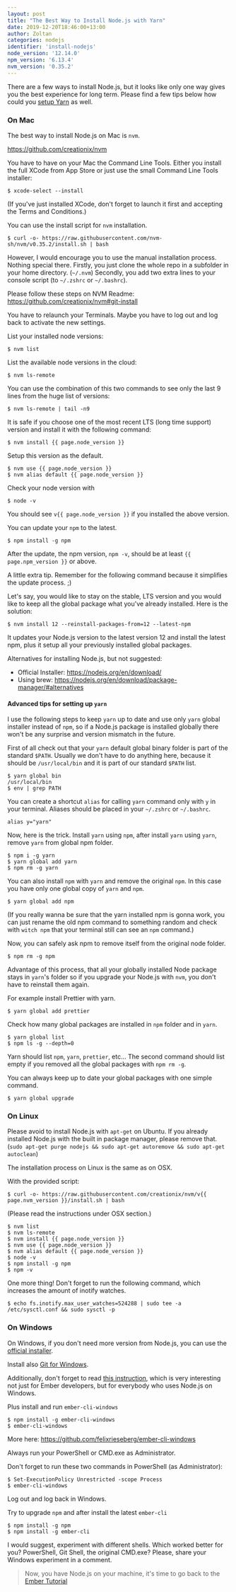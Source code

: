 ```yaml
---
layout: post
title: "The Best Way to Install Node.js with Yarn"
date: 2019-12-20T18:46:00+13:00
author: Zoltan
categories: nodejs
identifier: 'install-nodejs'
node_version: '12.14.0'
npm_version: '6.13.4'
nvm_version: '0.35.2'
---
```


There are a few ways to install Node.js, but it looks like only one way gives you the best experience for long term. Please find a few tips below how could you [setup Yarn](#advanced-tips-for-setting-up-yarn) as well.

### On Mac

The best way to install Node.js on Mac is `nvm`.

<https://github.com/creationix/nvm>

You have to have on your Mac the Command Line Tools. Either you install the full XCode from App Store or just use the small Command Line Tools installer:

```
$ xcode-select --install
```

(If you've just installed XCode, don't forget to launch it first and accepting the Terms and Conditions.)

You can use the install script for `nvm` installation.

```
$ curl -o- https://raw.githubusercontent.com/nvm-sh/nvm/v0.35.2/install.sh | bash
```

However, I would encourage you to use the manual installation process. Nothing special there. Firstly, you just clone the whole repo in a subfolder in your home directory. (`~/.nvm`) Secondly, you add two extra lines to your console script (to `~/.zshrc` or `~/.bashrc`).

Please follow these steps on NVM Readme: <https://github.com/creationix/nvm#git-install>

You have to relaunch your Terminals. Maybe you have to log out and log back to activate the new settings.

List your installed node versions:

```
$ nvm list
```

List the available node versions in the cloud:

```
$ nvm ls-remote
```

You can use the combination of this two commands to see only the last 9 lines from the huge list of versions: 

```
$ nvm ls-remote | tail -n9
```

It is safe if you choose one of the most recent LTS (long time support) version and install it with the following command:

```
$ nvm install {{ page.node_version }}
```

Setup this version as the default.

```
$ nvm use {{ page.node_version }}
$ nvm alias default {{ page.node_version }}
```
Check your node version with

```
$ node -v
```
You should see `v{{ page.node_version }}` if you installed the above version.

You can update your `npm` to the latest.

```
$ npm install -g npm
```

After the update, the npm version, `npm -v`, should be at least `{{ page.npm_version }}` or above.

A little extra tip. Remember for the following command because it simplifies the update process. ;)

Let's say, you would like to stay on the stable, LTS version and you would like to keep all the global package what you've already installed. Here is the solution:

```
$ nvm install 12 --reinstall-packages-from=12 --latest-npm
```

It updates your Node.js version to the latest version 12 and install the latest npm, plus it setup all your previously installed global packages.

Alternatives for installing Node.js, but not suggested:

* Official Installer: <https://nodejs.org/en/download/>
* Using brew: <https://nodejs.org/en/download/package-manager/#alternatives>

#### Advanced tips for setting up `yarn`

I use the following steps to keep `yarn` up to date and use only `yarn` global installer instead of `npm`, so if a Node.js package is installed globally there won't be any surprise and version mismatch in the future.

First of all check out that your `yarn` default global binary folder is part of the standard `$PATH`. Usually we don't have to do anything here, because it should be `/usr/local/bin` and it is part of our standard `$PATH` list.

```
$ yarn global bin
/usr/local/bin
$ env | grep PATH
```

You can create a shortcut `alias` for calling `yarn` command only with `y` in your terminal. Aliases should be placed in your `~/.zshrc` or `~/.bashrc`.

```
alias y="yarn"
```

Now, here is the trick. Install `yarn` using `npm`, after install `yarn` using `yarn`, remove `yarn` from global npm folder.

```
$ npm i -g yarn
$ yarn global add yarn
$ npm rm -g yarn
```

You can also install `npm` with `yarn` and remove the original `npm`. In this case you have only one global copy of `yarn` and `npm`.

```
$ yarn global add npm
```

(If you really wanna be sure that the yarn installed npm is gonna work, you can just rename the old npm command to something random and check with `witch npm` that your terminal still can see an `npm` command.)

Now, you can safely ask npm to remove itself from the original node folder.

```
$ npm rm -g npm
```

Advantage of this process, that all your globally installed Node package stays in `yarn`'s folder so if you upgrade your Node.js with `nvm`, you don't have to reinstall them again.

For example install Prettier with yarn.

```
$ yarn global add prettier
```

Check how many global packages are installed in `npm` folder and in `yarn`.

```
$ yarn global list
$ npm ls -g --depth=0
```

Yarn should list `npm`, `yarn`, `prettier`, etc... The second command should list empty if you removed all the global packages with `npm rm -g`.

You can always keep up to date your global packages with one simple command.

```
$ yarn global upgrade
```

### On Linux

Please avoid to install Node.js with `apt-get` on Ubuntu.
If you already installed Node.js with the built in package manager, please remove that. (`sudo apt-get purge nodejs && sudo apt-get autoremove && sudo apt-get autoclean`)

The installation process on Linux is the same as on OSX.

With the provided script:

```
$ curl -o- https://raw.githubusercontent.com/creationix/nvm/v{{ page.nvm_version }}/install.sh | bash
```

(Please read the instructions under OSX section.)

```
$ nvm list
$ nvm ls-remote
$ nvm install {{ page.node_version }}
$ nvm use {{ page.node_version }}
$ nvm alias default {{ page.node_version }}
$ node -v
$ npm install -g npm
$ npm -v
```

One more thing! Don't forget to run the following command, which increases the amount of inotify watches.

```
$ echo fs.inotify.max_user_watches=524288 | sudo tee -a /etc/sysctl.conf && sudo sysctl -p
```

### On Windows

On Windows, if you don't need more version from Node.js, you can use the [official installer](https://nodejs.org/en/download/current/).

Install also [Git for Windows](https://git-for-windows.github.io/).

Additionally, don't forget to read [this instruction](https://cli.emberjs.com/release/appendix/windows/), which is very interesting not just for Ember developers, but for everybody who uses Node.js on Windows.

Plus install and run `ember-cli-windows`

```
$ npm install -g ember-cli-windows
$ ember-cli-windows
```

More here: <https://github.com/felixrieseberg/ember-cli-windows>

Always run your PowerShell or CMD.exe as Administrator.

Don't forget to run these two commands in PowerShell (as Administrator):

```
$ Set-ExecutionPolicy Unrestricted -scope Process
$ ember-cli-windows
```
Log out and log back in Windows.

Try to upgrade `npm` and after install the latest `ember-cli`

```
$ npm install -g npm
$ npm install -g ember-cli
```
I would suggest, experiment with different shells. Which worked better for you? PowerShell, Git Shell, the original CMD.exe? Please, share your Windows experiment in a comment.

> Now, you have Node.js on your machine, it's time to go back to the [Ember Tutorial](https://yoember.com)

<div id="disqus_thread"></div>

